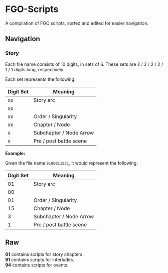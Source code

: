 # FGO-Scripts

A compilation of FGO scripts, sorted and edited for easier navigation.

## Navigation
### Story

Each file name consists of 10 digits, in sets of 6. These sets are 2 / 2 / 2 / 2 / 1 / 1 digits long, respectively.

Each set represents the following:

| Digit Set | Meaning |
| --- | --- |
| xx | Story arc |
| xx | |
| xx | Order / Singularity |
| xx | Chapter / Node |
| x | Subchapter / Node Arrow |
| x | Pre / post battle scene |

**Example:**

Given the file name `0100011531`, it would represent the following:

| Digit Set | Meaning |
| --- | --- |
| 01 | Story arc |
| 00 | |
| 01 | Order / Singularity |
| 15 | Chapter / Node |
| 3 | Subchapter / Node Arrow |
| 1 | Pre / post battle scene |

## Raw

**01** contains scripts for story chapters.  
**91** contains scripts for interludes.  
**94** contains scripts for events.